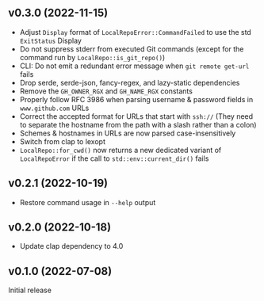 v0.3.0 (2022-11-15)
-------------------
- Adjust `Display` format of `LocalRepoError::CommandFailed` to use the std
  `ExitStatus` Display
- Do not suppress stderr from executed Git commands (except for the command run
  by `LocalRepo::is_git_repo()`)
- CLI: Do not emit a redundant error message when `git remote get-url` fails
- Drop serde, serde-json, fancy-regex, and lazy-static dependencies
- Remove the `GH_OWNER_RGX` and `GH_NAME_RGX` constants
- Properly follow RFC 3986 when parsing username & password fields in
  `www.github.com` URLs
- Correct the accepted format for URLs that start with `ssh://` (They need to
  separate the hostname from the path with a slash rather than a colon)
- Schemes & hostnames in URLs are now parsed case-insensitively
- Switch from clap to lexopt
- `LocalRepo::for_cwd()` now returns a new dedicated variant of
  `LocalRepoError` if the call to `std::env::current_dir()` fails

v0.2.1 (2022-10-19)
-------------------
- Restore command usage in `--help` output

v0.2.0 (2022-10-18)
-------------------
- Update clap dependency to 4.0

v0.1.0 (2022-07-08)
-------------------
Initial release

